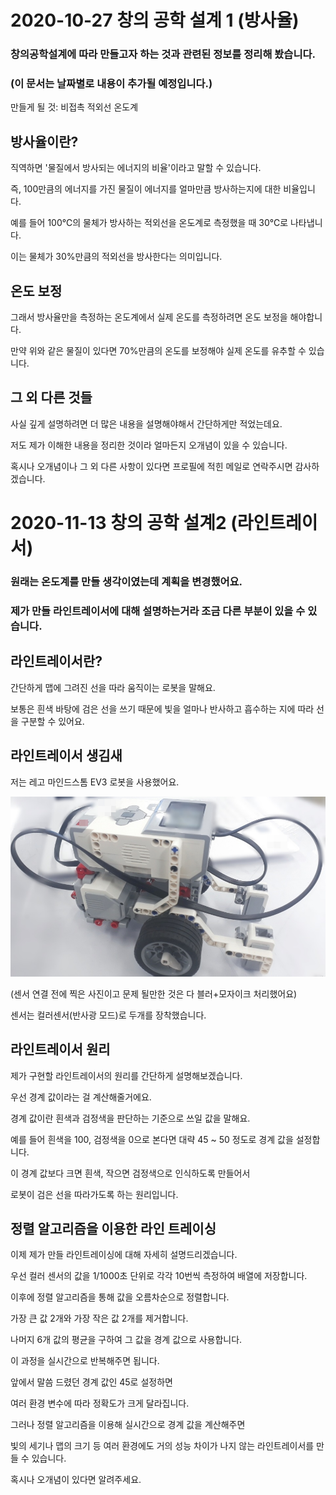 # 2020-10-27 창의 공학 설계 1 (방사율)
### 창의공학설계에 따라 만들고자 하는 것과 관련된 정보를 정리해 봤습니다.
### (이 문서는 날짜별로 내용이 추가될 예정입니다.)


만들게 될 것: 비접촉 적외선 온도계


## 방사율이란? 
직역하면 '물질에서 방사되는 에너지의 비율'이라고 말할 수 있습니다.


즉, 100만큼의 에너지를 가진 물질이 에너지를 얼마만큼 방사하는지에 대한 비율입니다.


예를 들어 100℃의 물체가 방사하는 적외선을 온도계로 측정했을 때 30℃로 나타냅니다.


이는 물체가 30%만큼의 적외선을 방사한다는 의미입니다.


## 온도 보정
그래서 방사율만을 측정하는 온도계에서 실제 온도를 측정하려면 온도 보정을 해야합니다.


만약 위와 같은 물질이 있다면 70%만큼의 온도를 보정해야 실제 온도를 유추할 수 있습니다.



## 그 외 다른 것들
사실 깊게 설명하려면 더 많은 내용을 설명해야해서 간단하게만 적었는데요.


저도 제가 이해한 내용을 정리한 것이라 얼마든지 오개념이 있을 수 있습니다.


혹시나 오개념이나 그 외 다른 사항이 있다면 프로필에 적힌 메일로 연락주시면 감사하겠습니다.


# 2020-11-13 창의 공학 설계2 (라인트레이서)
### 원래는 온도계를 만들 생각이였는데 계획을 변경했어요.
### 제가 만들 라인트레이서에 대해 설명하는거라 조금 다른 부분이 있을 수 있습니다.


## 라인트레이서란?
간단하게 맵에 그려진 선을 따라 움직이는 로봇을 말해요.


보통은 흰색 바탕에 검은 선을 쓰기 때문에 빛을 얼마나 반사하고 흡수하는 지에 따라 선을 구분할 수 있어요.

## 라인트레이서 생김새
저는 레고 마인드스톰 EV3 로봇을 사용했어요.


![EV3](https://github.com/Banglazzo/Today_I_Learned/blob/master/%EC%B0%BD%EC%9D%98%EA%B3%B5%ED%95%99%EC%84%A4%EA%B3%84/EV3%20%EB%93%9C%EB%9D%BC%EC%9D%B4%EB%B9%99%20%EB%B2%A0%EC%9D%B4%EC%8A%A4(%EB%9D%BC%EC%9D%B8%ED%8A%B8%EB%A0%88%EC%9D%B4%EC%84%9C).jpg)


(센서 연결 전에 찍은 사진이고 문제 될만한 것은 다 블러+모자이크 처리했어요)


센서는 컬러센서(반사광 모드)로 두개를 장착했습니다.

## 라인트레이서 원리
제가 구현할 라인트레이서의 원리를 간단하게 설명해보겠습니다.


우선 경계 값이라는 걸 계산해줄거에요.


경계 값이란 흰색과 검정색을 판단하는 기준으로 쓰일 값을 말해요.


예를 들어 흰색을 100, 검정색을 0으로 본다면 대략 45 ~ 50 정도로 경계 값을 설정합니다.


이 경계 값보다 크면 흰색, 작으면 검정색으로 인식하도록 만들어서


로봇이 검은 선을 따라가도록 하는 원리입니다.



## 정렬 알고리즘을 이용한 라인 트레이싱
이제 제가 만들 라인트레이싱에 대해 자세히 설명드리겠습니다.


우선 컬러 센서의 값을 1/1000초 단위로 각각 10번씩 측정하여 배열에 저장합니다.


이후에 정렬 알고리즘을 통해 값을 오름차순으로 정렬합니다.


가장 큰 값 2개와 가장 작은 값 2개를 제거합니다. 


나머지 6개 값의 평균을 구하여 그 값을 경계 값으로 사용합니다.


이 과정을 실시간으로 반복해주면 됩니다.


앞에서 말씀 드렸던 경계 값인 45로 설정하면 


여러 환경 변수에 따라 정확도가 크게 달라집니다.


그러나 정렬 알고리즘을 이용해 실시간으로 경계 값을 계산해주면 


빛의 세기나 맵의 크기 등 여러 환경에도 거의 성능 차이가 나지 않는 라인트레이서를 만들 수 있습니다.


혹시나 오개념이 있다면 알려주세요.
